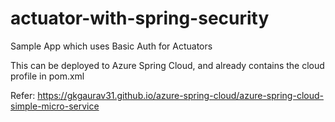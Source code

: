 # actuator-with-spring-security
Sample App which uses Basic Auth for Actuators

This can be deployed to Azure Spring Cloud, and already contains the cloud profile in pom.xml

Refer: https://gkgaurav31.github.io/azure-spring-cloud/azure-spring-cloud-simple-micro-service
